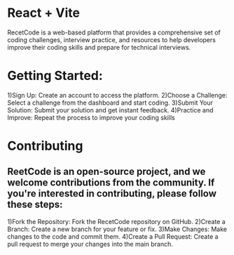 # React + Vite
RecetCode is a web-based platform that provides a comprehensive set of coding challenges, interview practice, and resources to help developers improve their coding skills and prepare for technical interviews.


# Getting Started: 
  1)Sign Up: Create an account to access the platform.
  2)Choose a Challenge: Select a challenge from the dashboard and start coding.
  3)Submit Your Solution: Submit your solution and get instant feedback.
  4)Practice and Improve: Repeat the process to improve your coding skills


# Contributing
## ReetCode is an open-source project, and we welcome contributions from the community. If you're interested in contributing, please follow these steps:
  1)Fork the Repository: Fork the RecetCode repository on GitHub.
  2)Create a Branch: Create a new branch for your feature or fix.
  3)Make Changes: Make changes to the code and commit them.
  4)Create a Pull Request: Create a pull request to merge your changes into the main branch.
